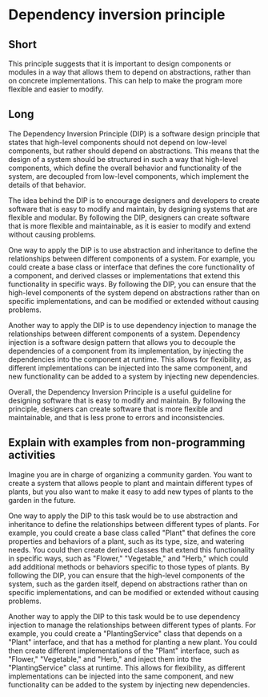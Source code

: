 # Dependency inversion principle
## Short
This principle suggests that it is important to design components or modules in a way that allows them to depend on abstractions, rather than on concrete implementations. This can help to make the program more flexible and easier to modify.
## Long
The Dependency Inversion Principle (DIP) is a software design principle that states that high-level components should not depend on low-level components, but rather should depend on abstractions. This means that the design of a system should be structured in such a way that high-level components, which define the overall behavior and functionality of the system, are decoupled from low-level components, which implement the details of that behavior.

The idea behind the DIP is to encourage designers and developers to create software that is easy to modify and maintain, by designing systems that are flexible and modular. By following the DIP, designers can create software that is more flexible and maintainable, as it is easier to modify and extend without causing problems.

One way to apply the DIP is to use abstraction and inheritance to define the relationships between different components of a system. For example, you could create a base class or interface that defines the core functionality of a component, and derived classes or implementations that extend this functionality in specific ways. By following the DIP, you can ensure that the high-level components of the system depend on abstractions rather than on specific implementations, and can be modified or extended without causing problems.

Another way to apply the DIP is to use dependency injection to manage the relationships between different components of a system. Dependency injection is a software design pattern that allows you to decouple the dependencies of a component from its implementation, by injecting the dependencies into the component at runtime. This allows for flexibility, as different implementations can be injected into the same component, and new functionality can be added to a system by injecting new dependencies.

Overall, the Dependency Inversion Principle is a useful guideline for designing software that is easy to modify and maintain. By following the principle, designers can create software that is more flexible and maintainable, and that is less prone to errors and inconsistencies.
## Explain with examples from non-programming activities
Imagine you are in charge of organizing a community garden. You want to create a system that allows people to plant and maintain different types of plants, but you also want to make it easy to add new types of plants to the garden in the future.

One way to apply the DIP to this task would be to use abstraction and inheritance to define the relationships between different types of plants. For example, you could create a base class called "Plant" that defines the core properties and behaviors of a plant, such as its type, size, and watering needs. You could then create derived classes that extend this functionality in specific ways, such as "Flower," "Vegetable," and "Herb," which could add additional methods or behaviors specific to those types of plants. By following the DIP, you can ensure that the high-level components of the system, such as the garden itself, depend on abstractions rather than on specific implementations, and can be modified or extended without causing problems.

Another way to apply the DIP to this task would be to use dependency injection to manage the relationships between different types of plants. For example, you could create a "PlantingService" class that depends on a "Plant" interface, and that has a method for planting a new plant. You could then create different implementations of the "Plant" interface, such as "Flower," "Vegetable," and "Herb," and inject them into the "PlantingService" class at runtime. This allows for flexibility, as different implementations can be injected into the same component, and new functionality can be added to the system by injecting new dependencies.

